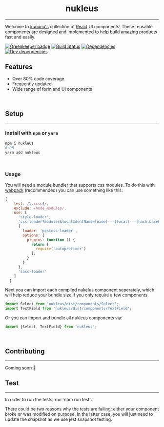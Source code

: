 <h1 style="text-align: center;">
    nukleus
</h1>
<hr />

Welcome to [kununu's](https://wwww.kununu.com) collection of [React](https://facebook.github.io/react/) UI components! These reusable components are designed and implemented to help build amazing products fast and easily.

[![Greenkeeper badge](https://badges.greenkeeper.io/kununu/nukleus.svg)](https://greenkeeper.io/)
[![Build Status](https://travis-ci.org/kununu/nukleus.svg?branch=master)](https://travis-ci.org/kununu/nukleus) [![Dependencies](https://david-dm.org/kununu/nukleus/master/status.svg)](https://david-dm.org/kununu/nukleus/master)
[![Dev dependencies](https://david-dm.org/kununu/nukleus/master/dev-status.svg)](https://david-dm.org/kununu/nukleus/master)

## Features
* Over 80% code coverage
* Frequently updated
* Wide range of form and UI components

<br />

## Setup
<hr/>

### Install with `npm` or `yarn`
```sh
npm i nukleus
# OR
yarn add nukleus
```

<br />

### Usage

You will need a module bundler that supports css modules. To do this with [webpack](https://webpack.js.org/) (recommended) you can use something like this:

```javascript
{
    test: /\.scss$/,
    exclude: /node_modules/,
    use: [
      'style-loader',
      'css-loader?modules&localIdentName=[name]---[local]---[hash:base64:5]',
      {
        loader: 'postcss-loader',
        options: {
          plugins: function () {
            return [
              require('autoprefixer')
            ];
          }
        }
      },
      'sass-loader'
    ]
  }
```

Next you can import each compiled nukelus component seperately, which will help reduce your bundle size if you only require a few components.
```javascript
import Select from 'nukleus/dist/components/Select';
import TextField from 'nukleus/dist/components/TextField';
```

Or you can import and bundle all nukleus components via:
```javascript
import {Select, TextField} from 'nukleus';
```

<br />

## Contributing
<hr />
Coming soon 🎉

<br />

## Test
<hr />
In order to run the tests, run `npm run test`.

There could be two reasons why the tests are failing: either your component broke or was modified on purpose.
In the latter case, you will just need to update the snapshot as we use jest snapshot testing.
